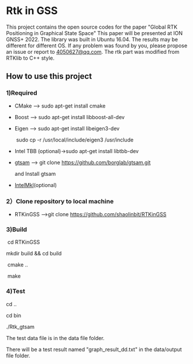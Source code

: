 # Rtk in GSS
This project contains the open source codes for the paper "Global RTK Positioning in Graphical State Space"
This paper will be presented at ION GNSS+ 2022.
The library was built in Ubuntu 16.04. The results may be different for different OS. If any problem was found by you, please propose an issue or report to
4050627@qq.com. The rtk part was modified from RTKlib to C++ style.

## How to use this project
### 1)Required
- CMake --> sudo apt-get install cmake

- Boost   --> sudo apt-get install libboost-all-dev

- Eigen    --> sudo apt-get install libeigen3-dev

  ​					sudo cp -r /usr/local/include/eigen3 /usr/include

- Intel TBB (optional)->sudo apt-get install libtbb-dev

- [gtsam](https://github.com/borglab/gtsam)  --> git clone https://github.com/borglab/gtsam.git 

  and Install gtsam

- [IntelMkl](https://software.intel.com/content/www/us/en/develop/tools/oneapi/components/onemkl.html)(optional)

### 2）Clone repository to local machine
- RTKinGSS -->git clone https://github.com/shaolinbit/RTKinGSS

### 3)Build
​ cd RTKinGSS
 
 mkdir build && cd build

​ cmake ..

​ make

### 4)Test

 cd ..

 cd bin 

 ./Rtk_gtsam 

 The test data file is in the data file folder.
 
 There will be a test result named "graph_result_dd.txt" in the data/output file folder.
